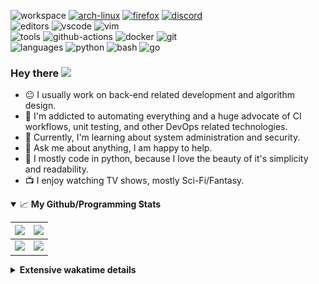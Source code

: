 ![workspace](https://img.shields.io/static/v1?label=&message=workspace:&color=555&style=flat-square)
[![arch-linux](https://img.shields.io/static/v1?logo=arch-linux&label=&message=Arch%20Linux&color=111&logoColor=AAA&style=flat-square)](https://archlinux.org)
[![firefox](https://img.shields.io/static/v1?logo=firefox-browser&label=&message=Firefox&color=111&logoColor=AAA&style=flat-square)](https://mozilla.org/en-US/firefox/)
[![discord](https://img.shields.io/static/v1?logo=discord&label=&message=Discord&color=111&logoColor=AAA&style=flat-square)](https://discord.gg/B8rf3xxgbJ)
<br>
![editors](https://img.shields.io/static/v1?label=&message=editors:&color=555&style=flat-square)
![vscode](https://img.shields.io/static/v1?logo=visual-studio-code&label=&message=vscode&color=111&logoColor=AAA&style=flat-square)
![vim](https://img.shields.io/static/v1?logo=vim&label=&message=vim&color=111&logoColor=AAA&style=flat-square)
<br>
![tools](https://img.shields.io/static/v1?label=&message=tools:&color=555&style=flat-square)
![github-actions](https://img.shields.io/static/v1?logo=github-actions&label=&message=github%20actions&color=111&logoColor=AAA&style=flat-square)
![docker](https://img.shields.io/static/v1?logo=docker&label=&message=docker&color=111&logoColor=AAA&style=flat-square)
![git](https://img.shields.io/static/v1?logo=git&label=&message=git&color=111&logoColor=AAA&style=flat-square)
<br>
![languages](https://img.shields.io/static/v1?label=&message=languages:&color=555&style=flat-square)
![python](https://img.shields.io/static/v1?logo=python&label=&message=python&color=111&logoColor=AAA&style=flat-square&link=)
![bash](https://img.shields.io/static/v1?logo=gnu-bash&label=&message=bash&color=111&logoColor=AAA&style=flat-square)
![go](https://img.shields.io/static/v1?logo=go&label=&message=golang&color=111&logoColor=AAA&style=flat-square)

<!-- Load profile visitor count, but don't display it, keep it as a private stat, no need to show off (888)-->
[](https://visitor-badge.glitch.me/badge?page_id=ItsDrike.ItsDrike)

### Hey there <img src="https://media.giphy.com/media/hvRJCLFzcasrR4ia7z/giphy.gif" width="25px">

- :neutral_face: I usually work on back-end related development and algorithm design.
- :man: I'm addicted to automating everything and a huge advocate of CI workflows, unit testing, and other DevOps related technologies.
- :seedling: Currently, I'm learning about system administration and security.
- :speech_balloon: Ask me about anything, I am happy to help.
- :snake: I mostly code in python, because I love the beauty of it's simplicity and readability.
- :tv: I enjoy watching TV shows, mostly Sci-Fi/Fantasy.

<details open>
 <summary>📈 <b>My Github/Programming Stats</b></summary>

 <a href="https://github.com/ItsDrike"><img src="https://github-readme-stats.vercel.app/api?username=ItsDrike&show_icons=true&theme=darcula&line_height=27"></a>|<a href="https://wakatime.com/@itsdrike"><img src="https://github-readme-stats.vercel.app/api/wakatime?username=itsdrike&layout=compact&theme=darcula"></a>
 |:--:|:--:|
 <a href="https://github.com/ItsDrike"><img src="https://github-readme-streak-stats.herokuapp.com/?user=ItsDrike&theme=dark"></a>|<a href="https://github.com/ItsDrike"><img src="https://github-readme-stats.vercel.app/api/top-langs/?username=ItsDrike&layout=compact&theme=darcula"></a>
  
</details>

<details>
 <summary> <b>Extensive wakatime details</b></summary>
 
<!--START_SECTION:waka-->
![Profile Views](http://img.shields.io/badge/Profile%20Views-0-blue)

**🐱 My Github Data** 

> 🏆 133 Contributions in the Year 2021
 > 
> 📦 23.8 kB Used in Github's Storage 
 > 
> 🚫 Not Opted to Hire
 > 
> 📜 32 Public Repositories 
 > 
> 🔑 5 Private Repositories  
 > 
**I'm a Night 🦉** 

```text
🌞 Morning    33 commits     █░░░░░░░░░░░░░░░░░░░░░░░░   5.04% 
🌆 Daytime    256 commits    █████████░░░░░░░░░░░░░░░░   39.08% 
🌃 Evening    266 commits    ██████████░░░░░░░░░░░░░░░   40.61% 
🌙 Night      100 commits    ███░░░░░░░░░░░░░░░░░░░░░░   15.27%

```
📅 **I'm Most Productive on Monday** 

```text
Monday       168 commits    ██████░░░░░░░░░░░░░░░░░░░   25.65% 
Tuesday      70 commits     ██░░░░░░░░░░░░░░░░░░░░░░░   10.69% 
Wednesday    45 commits     █░░░░░░░░░░░░░░░░░░░░░░░░   6.87% 
Thursday     95 commits     ███░░░░░░░░░░░░░░░░░░░░░░   14.5% 
Friday       62 commits     ██░░░░░░░░░░░░░░░░░░░░░░░   9.47% 
Saturday     70 commits     ██░░░░░░░░░░░░░░░░░░░░░░░   10.69% 
Sunday       145 commits    █████░░░░░░░░░░░░░░░░░░░░   22.14%

```


📊 **This Week I Spent My Time On** 

```text
💬 Programming Languages: 
Other                    12 hrs 42 mins      █████████████░░░░░░░░░░░░   53.03% 
Python                   8 hrs 29 mins       ████████░░░░░░░░░░░░░░░░░   35.42% 
YAML                     1 hr 43 mins        █░░░░░░░░░░░░░░░░░░░░░░░░   7.18% 
Bash                     52 mins             █░░░░░░░░░░░░░░░░░░░░░░░░   3.68% 
Markdown                 4 mins              ░░░░░░░░░░░░░░░░░░░░░░░░░   0.32%

🔥 Editors: 
VS Code                  16 hrs 6 mins       ████████████████░░░░░░░░░   67.23% 
Vim                      7 hrs 50 mins       ████████░░░░░░░░░░░░░░░░░   32.77%

💻 Operating System: 
Linux                    23 hrs 57 mins      █████████████████████████   100.0%

```

**I Mostly Code in Python** 

```text
Python                   21 repos            ███████████████████████░░   95.45% 
Shell                    1 repo              █░░░░░░░░░░░░░░░░░░░░░░░░   4.55%

```


**Timeline**

![Chart not found](https://raw.githubusercontent.com/ItsDrike/ItsDrike/master/charts/bar_graph.png) 


<!--END_SECTION:waka-->

</details>
